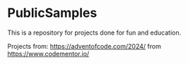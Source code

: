 # PublicSamples

This is a repository for projects done for fun and education.

Projects from:
https://adventofcode.com/2024/
from https://www.codementor.io/
